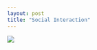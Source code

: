 ```yaml
---
layout: post
title: "Social Interaction"
---
```


<img id="img" src="https://www.reddit.com/r/blobbycomics/comments/iqwt3g/blobby_91020/"/>
